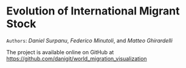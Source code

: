 # Evolution of International Migrant Stock

`Authors`: _Daniel Surpanu_, _Federico Minutoli_, and _Matteo Ghirardelli_

The project is available online on GitHub at https://github.com/danigit/world_migration_visualization
